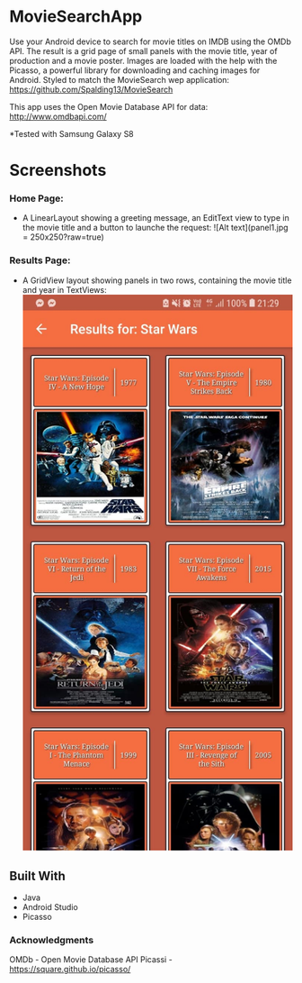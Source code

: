 # MovieSearchApp
  Use your Android device to search for movie titles on IMDB using the OMDb API. 
The result is a grid page of small panels with the movie title, year of production and a movie poster.
Images are loaded with the help with the Picasso, a powerful library for downloading and caching images for Android.
Styled to match the MovieSearch wep application: https://github.com/Spalding13/MovieSearch 

This app uses the Open Movie Database API for data: http://www.omdbapi.com/ 

*Tested with Samsung Galaxy S8

# Screenshots
### Home Page:
* A LinearLayout showing a greeting message, an EditText view to type in the movie title and a button to launche the request:
![Alt text](panel1.jpg = 250x250?raw=true)



### Results Page:
* A GridView layout showing panels in two rows, containing the movie title and year in TextViews:
![Alt text](panel2.jpg?raw=true)


## Built With
* Java
* Android Studio
* Picasso


### Acknowledgments
OMDb - Open Movie Database API
Picassi - https://square.github.io/picasso/
